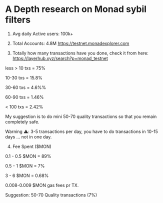 <h1>A Depth research on Monad sybil filters</h1>

1) Avg daily Active users: 100k+

2) Total Accounts: 4.8M
https://testnet.monadexplorer.com

3) Totally how many transactions have you done, check it from here: https://layerhub.xyz/search?p=monad_testnet

   
less > 10 txs = 75%

10-30 txs = 15.8% 

30-60 txs = 4.6%%

60-90 txs = 1.46%

< 100 txs = 2.42%

My suggestion is to do mini 50-70 quality transactions so that you remain completely safe.

Warning ⚠️: 3-5 transactions per day, you have to do transactions in 10-15 days ... not in one day.

4) Fee Spent ($MON)
   
0.1 - 0.5 $MON = 89%

0.5 - 1 $MON = 7%

3 - 6 $MON = 0.68%

0.008-0.009 $MON gas fees pr TX.

Suggestion: 50-70 Quality transactions (7%)
